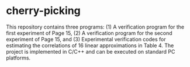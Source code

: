 # cherry-picking
This repository contains three programs: (1) A verification program for the first experiment of Page 15, (2) A verification program for the second experiment of Page 15, and (3) Experimental verification codes for estimating the correlations of 16 linear approximations in Table 4. The project is implemented in C/C++ and can be executed on standard PC platforms.
